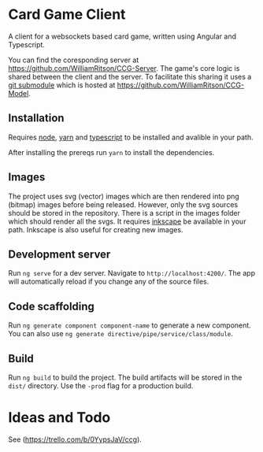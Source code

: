 # Card Game Client

A client for a websockets based card game, written using Angular and Typescript.

You can find the coresponding server at <https://github.com/WilliamRitson/CCG-Server>. The game's core logic is shared between the client and the server. To facilitate this sharing it uses a [git submodule](https://git-scm.com/book/en/v2/Git-Tools-Submodules) which is hosted at <https://github.com/WilliamRitson/CCG-Model>.

## Installation
Requires [node](https://nodejs.org/en/), [yarn](https://www.npmjs.com/package/yarn) and [typescript](https://www.typescriptlang.org/) to be installed and avalible in your path.

After installing the prereqs run `yarn` to install the dependencies.


## Images
The project uses svg (vector) images which are then rendered into png (bitmap) images before being released. However, only the svg sources should be stored in the repository. There is a script in the images folder which should render all the svgs. It requires [inkscape](https://inkscape.org/en/release/0.92.2/) be available in your path. Inkscape is also useful for creating new images.


## Development server

Run `ng serve` for a dev server. Navigate to `http://localhost:4200/`. The app will automatically reload if you change any of the source files.

## Code scaffolding

Run `ng generate component component-name` to generate a new component. You can also use `ng generate directive/pipe/service/class/module`.

## Build

Run `ng build` to build the project. The build artifacts will be stored in the `dist/` directory. Use the `-prod` flag for a production build.

# Ideas and Todo
See (https://trello.com/b/0YypsJaV/ccg).

